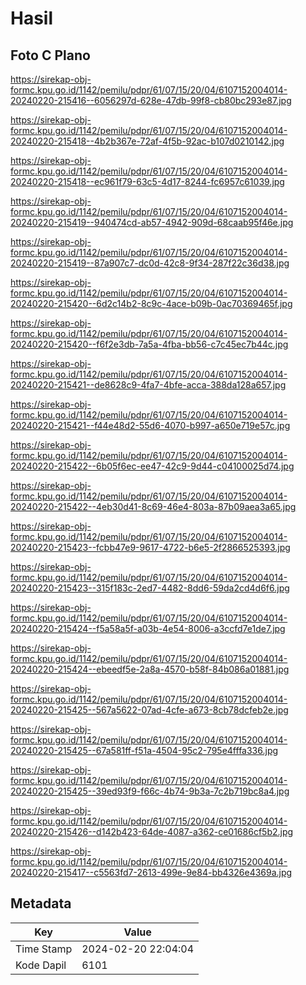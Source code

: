 # Hasil

## Foto C Plano

https://sirekap-obj-formc.kpu.go.id/1142/pemilu/pdpr/61/07/15/20/04/6107152004014-20240220-215416--6056297d-628e-47db-99f8-cb80bc293e87.jpg

https://sirekap-obj-formc.kpu.go.id/1142/pemilu/pdpr/61/07/15/20/04/6107152004014-20240220-215418--4b2b367e-72af-4f5b-92ac-b107d0210142.jpg

https://sirekap-obj-formc.kpu.go.id/1142/pemilu/pdpr/61/07/15/20/04/6107152004014-20240220-215418--ec961f79-63c5-4d17-8244-fc6957c61039.jpg

https://sirekap-obj-formc.kpu.go.id/1142/pemilu/pdpr/61/07/15/20/04/6107152004014-20240220-215419--940474cd-ab57-4942-909d-68caab95f46e.jpg

https://sirekap-obj-formc.kpu.go.id/1142/pemilu/pdpr/61/07/15/20/04/6107152004014-20240220-215419--87a907c7-dc0d-42c8-9f34-287f22c36d38.jpg

https://sirekap-obj-formc.kpu.go.id/1142/pemilu/pdpr/61/07/15/20/04/6107152004014-20240220-215420--6d2c14b2-8c9c-4ace-b09b-0ac70369465f.jpg

https://sirekap-obj-formc.kpu.go.id/1142/pemilu/pdpr/61/07/15/20/04/6107152004014-20240220-215420--f6f2e3db-7a5a-4fba-bb56-c7c45ec7b44c.jpg

https://sirekap-obj-formc.kpu.go.id/1142/pemilu/pdpr/61/07/15/20/04/6107152004014-20240220-215421--de8628c9-4fa7-4bfe-acca-388da128a657.jpg

https://sirekap-obj-formc.kpu.go.id/1142/pemilu/pdpr/61/07/15/20/04/6107152004014-20240220-215421--f44e48d2-55d6-4070-b997-a650e719e57c.jpg

https://sirekap-obj-formc.kpu.go.id/1142/pemilu/pdpr/61/07/15/20/04/6107152004014-20240220-215422--6b05f6ec-ee47-42c9-9d44-c04100025d74.jpg

https://sirekap-obj-formc.kpu.go.id/1142/pemilu/pdpr/61/07/15/20/04/6107152004014-20240220-215422--4eb30d41-8c69-46e4-803a-87b09aea3a65.jpg

https://sirekap-obj-formc.kpu.go.id/1142/pemilu/pdpr/61/07/15/20/04/6107152004014-20240220-215423--fcbb47e9-9617-4722-b6e5-2f2866525393.jpg

https://sirekap-obj-formc.kpu.go.id/1142/pemilu/pdpr/61/07/15/20/04/6107152004014-20240220-215423--315f183c-2ed7-4482-8dd6-59da2cd4d6f6.jpg

https://sirekap-obj-formc.kpu.go.id/1142/pemilu/pdpr/61/07/15/20/04/6107152004014-20240220-215424--f5a58a5f-a03b-4e54-8006-a3ccfd7e1de7.jpg

https://sirekap-obj-formc.kpu.go.id/1142/pemilu/pdpr/61/07/15/20/04/6107152004014-20240220-215424--ebeedf5e-2a8a-4570-b58f-84b086a01881.jpg

https://sirekap-obj-formc.kpu.go.id/1142/pemilu/pdpr/61/07/15/20/04/6107152004014-20240220-215425--567a5622-07ad-4cfe-a673-8cb78dcfeb2e.jpg

https://sirekap-obj-formc.kpu.go.id/1142/pemilu/pdpr/61/07/15/20/04/6107152004014-20240220-215425--67a581ff-f51a-4504-95c2-795e4fffa336.jpg

https://sirekap-obj-formc.kpu.go.id/1142/pemilu/pdpr/61/07/15/20/04/6107152004014-20240220-215425--39ed93f9-f66c-4b74-9b3a-7c2b719bc8a4.jpg

https://sirekap-obj-formc.kpu.go.id/1142/pemilu/pdpr/61/07/15/20/04/6107152004014-20240220-215426--d142b423-64de-4087-a362-ce01686cf5b2.jpg

https://sirekap-obj-formc.kpu.go.id/1142/pemilu/pdpr/61/07/15/20/04/6107152004014-20240220-215417--c5563fd7-2613-499e-9e84-bb4326e4369a.jpg


## Metadata

| Key        | Value               |
| ---------- | ------------------- |
| Time Stamp | 2024-02-20 22:04:04 |
| Kode Dapil | 6101                |



